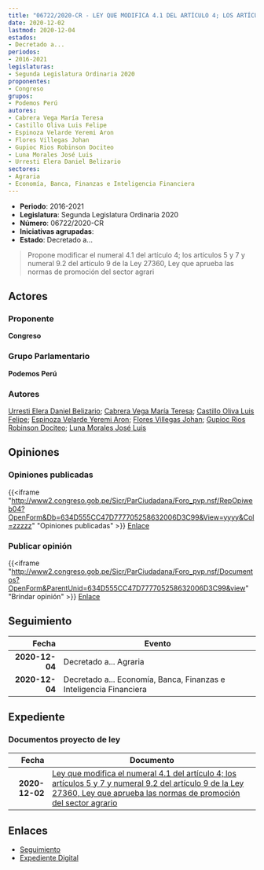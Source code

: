 ```yaml
---
title: "06722/2020-CR - LEY QUE MODIFICA 4.1 DEL ARTÍCULO 4; LOS ARTÍCULO 5 Y 7 Y NUMERAL 9.2 DEL ARTÍCULO 9 DE LA LEY 27360, LEY QUE APRUEBA LAS NORMAS DE PROMOCIÓN DEL SECTOR AGRARIO"
date: 2020-12-02
lastmod: 2020-12-04
estados:
- Decretado a...
periodos:
- 2016-2021
legislaturas:
- Segunda Legislatura Ordinaria 2020
proponentes:
- Congreso
grupos:
- Podemos Perú
autores:
- Cabrera Vega María Teresa
- Castillo Oliva Luis Felipe
- Espinoza Velarde Yeremi Aron
- Flores Villegas Johan
- Gupioc Rios Robinson Dociteo
- Luna Morales José Luis
- Urresti Elera Daniel Belizario
sectores:
- Agraria
- Economía, Banca, Finanzas e Inteligencia Financiera
---
```

- **Periodo**: 2016-2021
- **Legislatura**: Segunda Legislatura Ordinaria 2020
- **Número**: 06722/2020-CR
- **Iniciativas agrupadas**: 
- **Estado**: Decretado a...

> Propone modificar el numeral 4.1 del artículo 4; los artículos 5 y 7 y numeral 9.2 del artículo 9 de la Ley 27360, Ley que aprueba las normas de promoción del sector agrari


## Actores

### Proponente

**Congreso**

### Grupo Parlamentario

**Podemos Perú**

### Autores

[Urresti Elera Daniel Belizario](mailto:mailto:durresti@congreso.gob.pe); [Cabrera Vega María Teresa](mailto:mailto:mcabrera@congreso.gob.pe); [Castillo Oliva Luis Felipe](mailto:mailto:lcastilloo@congreso.gob.pe); [Espinoza Velarde Yeremi Aron](mailto:mailto:yespinoza@congreso.gob.pe); [Flores Villegas Johan](mailto:mailto:jfloresv@congreso.gob.pe); [Gupioc Rios Robinson Dociteo](mailto:mailto:rgupioc@congreso.gob.pe); [Luna Morales José Luis](mailto:mailto:jlunam@congreso.gob.pe)

## Opiniones

### Opiniones publicadas

{{<iframe "http://www2.congreso.gob.pe/Sicr/ParCiudadana/Foro_pvp.nsf/RepOpiweb04?OpenForm&Db=634D555CC47D777705258632006D3C99&View=yyyy&Col=zzzzz" "Opiniones publicadas" >}}
[Enlace](http://www2.congreso.gob.pe/Sicr/ParCiudadana/Foro_pvp.nsf/RepOpiweb04?OpenForm&Db=634D555CC47D777705258632006D3C99&View=yyyy&Col=zzzzz)

### Publicar opinión

{{<iframe "http://www2.congreso.gob.pe/Sicr/ParCiudadana/Foro_pvp.nsf/Documentos?OpenForm&ParentUnid=634D555CC47D777705258632006D3C99&view" "Brindar opinión" >}}
[Enlace](http://www2.congreso.gob.pe/Sicr/ParCiudadana/Foro_pvp.nsf/Documentos?OpenForm&ParentUnid=634D555CC47D777705258632006D3C99&view)


## Seguimiento

| Fecha | Evento |
|------:|--------|
| **2020-12-04** | Decretado a... Agraria |
| **2020-12-04** | Decretado a... Economía, Banca, Finanzas e Inteligencia Financiera |

## Expediente

### Documentos proyecto de ley

| Fecha | Documento |
|------:|-----------|
| **2020-12-02** | [Ley que modifica el numeral 4.1 del artículo 4; los artículos 5 y 7 y numeral 9.2 del artículo 9 de la Ley 27360, Ley que aprueba las normas de promoción del sector agrario](https://leyes.congreso.gob.pe/Documentos/2016_2021/Proyectos_de_Ley_y_de_Resoluciones_Legislativas/PL06722-20201202.pdf) |

## Enlaces

- [Seguimiento](http://www2.congreso.gob.pe/Sicr/TraDocEstProc/CLProLey2016.nsf/f7fff46988ca05b1052578e100829cc7/701a1609258d668b052586330004bf8c?OpenDocument)
- [Expediente Digital](http://www2.congreso.gob.pe/Sicr/TraDocEstProc/Expvirt_2011.nsf/visbusqptramdoc1621/06722?opendocument)


